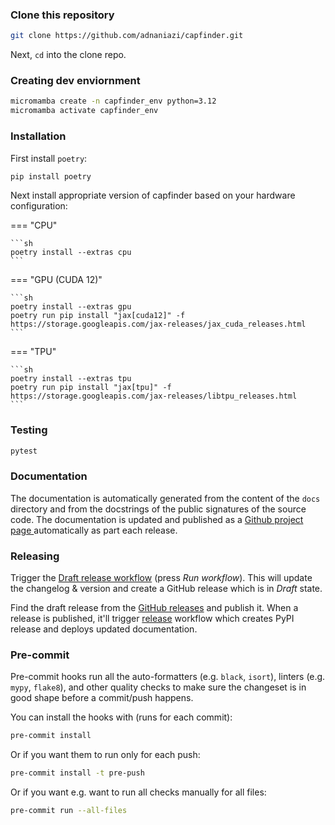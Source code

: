 ### Clone this repository
```sh
git clone https://github.com/adnaniazi/capfinder.git
```
Next, `cd` into the clone repo.

### Creating dev enviornment
```sh
micromamba create -n capfinder_env python=3.12
micromamba activate capfinder_env
```

### Installation

First install `poetry`:

```sh
pip install poetry
```

Next install appropriate version of capfinder based on your hardware configuration:

=== "CPU"

    ```sh
    poetry install --extras cpu
    ```

=== "GPU (CUDA 12)"

    ```sh
    poetry install --extras gpu
    poetry run pip install "jax[cuda12]" -f https://storage.googleapis.com/jax-releases/jax_cuda_releases.html
    ```

=== "TPU"

    ```sh
    poetry install --extras tpu
    poetry run pip install "jax[tpu]" -f https://storage.googleapis.com/jax-releases/libtpu_releases.html
    ```

### Testing

```sh
pytest
```

### Documentation

The documentation is automatically generated from the content of the `docs` directory and from the docstrings
 of the public signatures of the source code. The documentation is updated and published as a [Github project page
 ](https://pages.github.com/) automatically as part each release.

### Releasing

Trigger the [Draft release workflow](https://github.com/adnaniazi/capfinder/actions/workflows/draft_release.yml)
(press _Run workflow_). This will update the changelog & version and create a GitHub release which is in _Draft_ state.

Find the draft release from the
[GitHub releases](https://github.com/adnaniazi/capfinder/releases) and publish it. When
 a release is published, it'll trigger [release](https://github.com/adnaniazi/capfinder/blob/master/.github/workflows/release.yml) workflow which creates PyPI
 release and deploys updated documentation.

### Pre-commit

Pre-commit hooks run all the auto-formatters (e.g. `black`, `isort`), linters (e.g. `mypy`, `flake8`), and other quality
 checks to make sure the changeset is in good shape before a commit/push happens.

You can install the hooks with (runs for each commit):

```sh
pre-commit install
```

Or if you want them to run only for each push:

```sh
pre-commit install -t pre-push
```

Or if you want e.g. want to run all checks manually for all files:

```sh
pre-commit run --all-files
```

